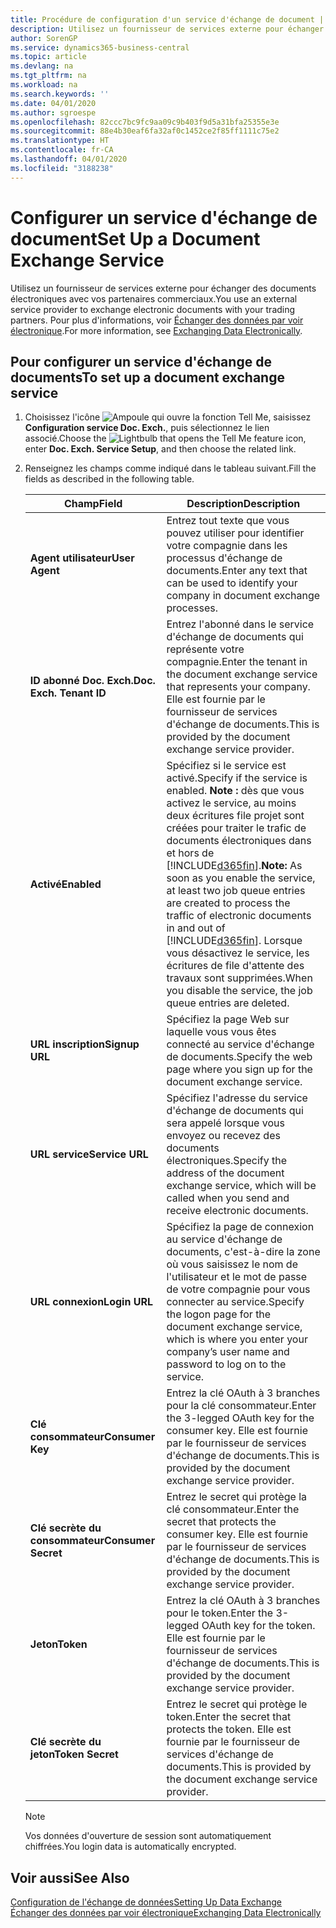```yaml
---
title: Procédure de configuration d'un service d'échange de document | Microsoft Docs
description: Utilisez un fournisseur de services externe pour échanger des documents électroniques avec vos partenaires commerciaux.
author: SorenGP
ms.service: dynamics365-business-central
ms.topic: article
ms.devlang: na
ms.tgt_pltfrm: na
ms.workload: na
ms.search.keywords: ''
ms.date: 04/01/2020
ms.author: sgroespe
ms.openlocfilehash: 82ccc7bc9fc9aa09c9b403f9d5a31bfa25355e3e
ms.sourcegitcommit: 88e4b30eaf6fa32af0c1452ce2f85ff1111c75e2
ms.translationtype: HT
ms.contentlocale: fr-CA
ms.lasthandoff: 04/01/2020
ms.locfileid: "3188238"
---
```

# <a name="set-up-a-document-exchange-service"></a><span data-ttu-id="a7c62-103">Configurer un service d'échange de document</span><span class="sxs-lookup"><span data-stu-id="a7c62-103">Set Up a Document Exchange Service</span></span>
<span data-ttu-id="a7c62-104">Utilisez un fournisseur de services externe pour échanger des documents électroniques avec vos partenaires commerciaux.</span><span class="sxs-lookup"><span data-stu-id="a7c62-104">You use an external service provider to exchange electronic documents with your trading partners.</span></span> <span data-ttu-id="a7c62-105">Pour plus d'informations, voir [Échanger des données par voir électronique](across-data-exchange.md).</span><span class="sxs-lookup"><span data-stu-id="a7c62-105">For more information, see [Exchanging Data Electronically](across-data-exchange.md).</span></span>  

## <a name="to-set-up-a-document-exchange-service"></a><span data-ttu-id="a7c62-106">Pour configurer un service d'échange de documents</span><span class="sxs-lookup"><span data-stu-id="a7c62-106">To set up a document exchange service</span></span>  
1. <span data-ttu-id="a7c62-107">Choisissez l'icône ![Ampoule qui ouvre la fonction Tell Me](media/ui-search/search_small.png "Dites-moi ce que vous voulez faire"), saisissez **Configuration service Doc. Exch.**, puis sélectionnez le lien associé.</span><span class="sxs-lookup"><span data-stu-id="a7c62-107">Choose the ![Lightbulb that opens the Tell Me feature](media/ui-search/search_small.png "Tell me what you want to do") icon, enter **Doc. Exch. Service Setup**, and then choose the related link.</span></span>  
2. <span data-ttu-id="a7c62-108">Renseignez les champs comme indiqué dans le tableau suivant.</span><span class="sxs-lookup"><span data-stu-id="a7c62-108">Fill the fields as described in the following table.</span></span>  

    |<span data-ttu-id="a7c62-109">Champ</span><span class="sxs-lookup"><span data-stu-id="a7c62-109">Field</span></span>|<span data-ttu-id="a7c62-110">Description</span><span class="sxs-lookup"><span data-stu-id="a7c62-110">Description</span></span>|  
    |---------------------------------|---------------------------------------|  
    |<span data-ttu-id="a7c62-111">**Agent utilisateur**</span><span class="sxs-lookup"><span data-stu-id="a7c62-111">**User Agent**</span></span>|<span data-ttu-id="a7c62-112">Entrez tout texte que vous pouvez utiliser pour identifier votre compagnie dans les processus d'échange de documents.</span><span class="sxs-lookup"><span data-stu-id="a7c62-112">Enter any text that can be used to identify your company in document exchange processes.</span></span>|  
    |<span data-ttu-id="a7c62-113">**ID abonné Doc. Exch.**</span><span class="sxs-lookup"><span data-stu-id="a7c62-113">**Doc. Exch. Tenant ID**</span></span>|<span data-ttu-id="a7c62-114">Entrez l'abonné dans le service d'échange de documents qui représente votre compagnie.</span><span class="sxs-lookup"><span data-stu-id="a7c62-114">Enter the tenant in the document exchange service that represents your company.</span></span> <span data-ttu-id="a7c62-115">Elle est fournie par le fournisseur de services d'échange de documents.</span><span class="sxs-lookup"><span data-stu-id="a7c62-115">This is provided by the document exchange service provider.</span></span>|  
    |<span data-ttu-id="a7c62-116">**Activé**</span><span class="sxs-lookup"><span data-stu-id="a7c62-116">**Enabled**</span></span>|<span data-ttu-id="a7c62-117">Spécifiez si le service est activé.</span><span class="sxs-lookup"><span data-stu-id="a7c62-117">Specify if the service is enabled.</span></span> <span data-ttu-id="a7c62-118">**Note :** dès que vous activez le service, au moins deux écritures file projet sont créées pour traiter le trafic de documents électroniques dans et hors de [!INCLUDE[d365fin](includes/d365fin_md.md)].</span><span class="sxs-lookup"><span data-stu-id="a7c62-118">**Note:**  As soon as you enable the service, at least two job queue entries are created to process the traffic of electronic documents in and out of [!INCLUDE[d365fin](includes/d365fin_md.md)].</span></span> <span data-ttu-id="a7c62-119">Lorsque vous désactivez le service, les écritures de file d'attente des travaux sont supprimées.</span><span class="sxs-lookup"><span data-stu-id="a7c62-119">When you disable the service, the job queue entries are deleted.</span></span>|  
    |<span data-ttu-id="a7c62-120">**URL inscription**</span><span class="sxs-lookup"><span data-stu-id="a7c62-120">**Signup URL**</span></span>|<span data-ttu-id="a7c62-121">Spécifiez la page Web sur laquelle vous vous êtes connecté au service d'échange de documents.</span><span class="sxs-lookup"><span data-stu-id="a7c62-121">Specify the web page where you sign up for the document exchange service.</span></span>|  
    |<span data-ttu-id="a7c62-122">**URL service**</span><span class="sxs-lookup"><span data-stu-id="a7c62-122">**Service URL**</span></span>|<span data-ttu-id="a7c62-123">Spécifiez l'adresse du service d'échange de documents qui sera appelé lorsque vous envoyez ou recevez des documents électroniques.</span><span class="sxs-lookup"><span data-stu-id="a7c62-123">Specify the address of the document exchange service, which will be called when you send and receive electronic documents.</span></span>|  
    |<span data-ttu-id="a7c62-124">**URL connexion**</span><span class="sxs-lookup"><span data-stu-id="a7c62-124">**Login URL**</span></span>|<span data-ttu-id="a7c62-125">Spécifiez la page de connexion au service d'échange de documents, c'est-à-dire la zone où vous saisissez le nom de l'utilisateur et le mot de passe de votre compagnie pour vous connecter au service.</span><span class="sxs-lookup"><span data-stu-id="a7c62-125">Specify the logon page for the document exchange service, which is where you enter your company’s user name and password to log on to the service.</span></span>|  
    |<span data-ttu-id="a7c62-126">**Clé consommateur**</span><span class="sxs-lookup"><span data-stu-id="a7c62-126">**Consumer Key**</span></span>|<span data-ttu-id="a7c62-127">Entrez la clé OAuth à 3 branches pour la clé consommateur.</span><span class="sxs-lookup"><span data-stu-id="a7c62-127">Enter the 3-legged OAuth key for the consumer key.</span></span> <span data-ttu-id="a7c62-128">Elle est fournie par le fournisseur de services d'échange de documents.</span><span class="sxs-lookup"><span data-stu-id="a7c62-128">This is provided by the document exchange service provider.</span></span>|  
    |<span data-ttu-id="a7c62-129">**Clé secrète du consommateur**</span><span class="sxs-lookup"><span data-stu-id="a7c62-129">**Consumer Secret**</span></span>|<span data-ttu-id="a7c62-130">Entrez le secret qui protège la clé consommateur.</span><span class="sxs-lookup"><span data-stu-id="a7c62-130">Enter the secret that protects the consumer key.</span></span> <span data-ttu-id="a7c62-131">Elle est fournie par le fournisseur de services d'échange de documents.</span><span class="sxs-lookup"><span data-stu-id="a7c62-131">This is provided by the document exchange service provider.</span></span>|  
    |<span data-ttu-id="a7c62-132">**Jeton**</span><span class="sxs-lookup"><span data-stu-id="a7c62-132">**Token**</span></span>|<span data-ttu-id="a7c62-133">Entrez la clé OAuth à 3 branches pour le token.</span><span class="sxs-lookup"><span data-stu-id="a7c62-133">Enter the 3-legged OAuth key for the token.</span></span> <span data-ttu-id="a7c62-134">Elle est fournie par le fournisseur de services d'échange de documents.</span><span class="sxs-lookup"><span data-stu-id="a7c62-134">This is provided by the document exchange service provider.</span></span>|  
    |<span data-ttu-id="a7c62-135">**Clé secrète du jeton**</span><span class="sxs-lookup"><span data-stu-id="a7c62-135">**Token Secret**</span></span>|<span data-ttu-id="a7c62-136">Entrez le secret qui protège le token.</span><span class="sxs-lookup"><span data-stu-id="a7c62-136">Enter the secret that protects the token.</span></span> <span data-ttu-id="a7c62-137">Elle est fournie par le fournisseur de services d'échange de documents.</span><span class="sxs-lookup"><span data-stu-id="a7c62-137">This is provided by the document exchange service provider.</span></span>|  

    > [!NOTE]  
    > <span data-ttu-id="a7c62-138">Vos données d'ouverture de session sont automatiquement chiffrées.</span><span class="sxs-lookup"><span data-stu-id="a7c62-138">You login data is automatically encrypted.</span></span>

## <a name="see-also"></a><span data-ttu-id="a7c62-139">Voir aussi</span><span class="sxs-lookup"><span data-stu-id="a7c62-139">See Also</span></span>  
[<span data-ttu-id="a7c62-140">Configuration de l'échange de données</span><span class="sxs-lookup"><span data-stu-id="a7c62-140">Setting Up Data Exchange</span></span>](across-set-up-data-exchange.md)  
[<span data-ttu-id="a7c62-141">Échanger des données par voir électronique</span><span class="sxs-lookup"><span data-stu-id="a7c62-141">Exchanging Data Electronically</span></span>](across-data-exchange.md)
